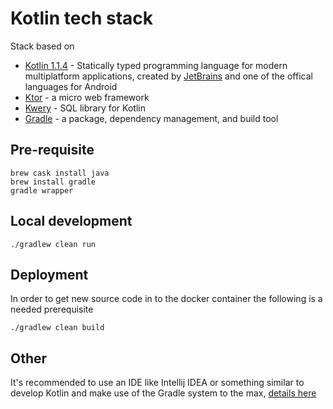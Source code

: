 # Kotlin tech stack
Stack based on
* [Kotlin 1.1.4](https://docs.python.org/3/whatsnew/3.6.html) - Statically typed programming language for modern multiplatform applications, created by [JetBrains](https://www.jetbrains.com/) and one of the offical languages for Android
* [Ktor](http://ktor.io/) - a micro web framework
* [Kwery](https://github.com/andrewoma/kwery) - SQL library for Kotlin
* [Gradle](https://gradle.org/) - a package, dependency management, and build tool

## Pre-requisite
```
brew cask install java
brew install gradle
gradle wrapper
```

## Local development
```
./gradlew clean run
```

## Deployment
In order to get new source code in to the docker container the following is a needed prerequisite
```
./gradlew clean build

```

## Other
It's recommended to use an IDE like Intellij IDEA or something similar to develop Kotlin and make use of the Gradle system to the max, [details here](http://ktor.io/getting-started-idea.html)
